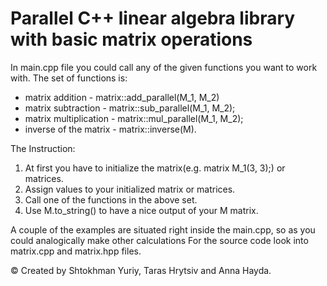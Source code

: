 # Parallel C++ linear algebra library with basic matrix operations 

In main.cpp file you could call any of the given functions you want to work with.
The set of functions is:
- matrix addition - matrix::add_parallel(M_1, M_2)
- matrix subtraction - matrix::sub_parallel(M_1, M_2);
- matrix multiplication - matrix::mul_parallel(M_1, M_2);
- inverse of the matrix - matrix::inverse(M).

The Instruction:
1. At first you have to initialize the matrix(e.g. matrix M_1(3, 3);) or matrices. 
2. Assign values to your initialized matrix or matrices.
3. Call one of the functions in the above set.
4. Use M.to_string() to have a nice output of your M matrix.

A couple of the examples are situated right inside the main.cpp, so as you could analogically make other calculations
For the source code look into matrix.cpp and matrix.hpp files.

© Created by Shtokhman Yuriy, Taras Hrytsiv and Anna Hayda.

